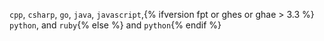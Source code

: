 `cpp`, `csharp`, `go`, `java`, `javascript`,{% ifversion fpt or ghes or ghae > 3.3 %} `python`, and `ruby`{% else %} and `python`{% endif %}
